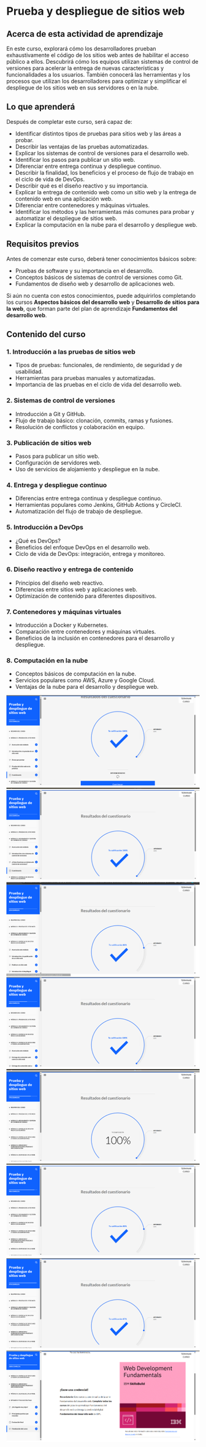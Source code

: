 # Prueba y despliegue de sitios web

## Acerca de esta actividad de aprendizaje

En este curso, explorará cómo los desarrolladores prueban exhaustivamente el código de los sitios web antes de habilitar el acceso público a ellos. Descubrirá cómo los equipos utilizan sistemas de control de versiones para acelerar la entrega de nuevas características y funcionalidades a los usuarios. También conocerá las herramientas y los procesos que utilizan los desarrolladores para optimizar y simplificar el despliegue de los sitios web en sus servidores o en la nube.

## Lo que aprenderá

Después de completar este curso, será capaz de:

- Identificar distintos tipos de pruebas para sitios web y las áreas a probar.
- Describir las ventajas de las pruebas automatizadas.
- Explicar los sistemas de control de versiones para el desarrollo web.
- Identificar los pasos para publicar un sitio web.
- Diferenciar entre entrega continua y despliegue continuo.
- Describir la finalidad, los beneficios y el proceso de flujo de trabajo en el ciclo de vida de DevOps.
- Describir qué es el diseño reactivo y su importancia.
- Explicar la entrega de contenido web como un sitio web y la entrega de contenido web en una aplicación web.
- Diferenciar entre contenedores y máquinas virtuales.
- Identificar los métodos y las herramientas más comunes para probar y automatizar el despliegue de sitios web.
- Explicar la computación en la nube para el desarrollo y despliegue web.


## Requisitos previos

Antes de comenzar este curso, deberá tener conocimientos básicos sobre:

- Pruebas de software y su importancia en el desarrollo.
- Conceptos básicos de sistemas de control de versiones como Git.
- Fundamentos de diseño web y desarrollo de aplicaciones web.

Si aún no cuenta con estos conocimientos, puede adquirirlos completando los cursos **Aspectos básicos del desarrollo web** y **Desarrollo de sitios para la web**, que forman parte del plan de aprendizaje **Fundamentos del desarrollo web**.

## Contenido del curso

### 1. Introducción a las pruebas de sitios web
- Tipos de pruebas: funcionales, de rendimiento, de seguridad y de usabilidad.
- Herramientas para pruebas manuales y automatizadas.
- Importancia de las pruebas en el ciclo de vida del desarrollo web.

### 2. Sistemas de control de versiones
- Introducción a Git y GitHub.
- Flujo de trabajo básico: clonación, commits, ramas y fusiones.
- Resolución de conflictos y colaboración en equipo.

### 3. Publicación de sitios web
- Pasos para publicar un sitio web.
- Configuración de servidores web.
- Uso de servicios de alojamiento y despliegue en la nube.

### 4. Entrega y despliegue continuo
- Diferencias entre entrega continua y despliegue continuo.
- Herramientas populares como Jenkins, GitHub Actions y CircleCI.
- Automatización del flujo de trabajo de despliegue.

### 5. Introducción a DevOps
- ¿Qué es DevOps?
- Beneficios del enfoque DevOps en el desarrollo web.
- Ciclo de vida de DevOps: integración, entrega y monitoreo.

### 6. Diseño reactivo y entrega de contenido
- Principios del diseño web reactivo.
- Diferencias entre sitios web y aplicaciones web.
- Optimización de contenido para diferentes dispositivos.

### 7. Contenedores y máquinas virtuales
- Introducción a Docker y Kubernetes.
- Comparación entre contenedores y máquinas virtuales.
- Beneficios de la inclusión en contenedores para el desarrollo y despliegue.

### 8. Computación en la nube
- Conceptos básicos de computación en la nube.
- Servicios populares como AWS, Azure y Google Cloud.
- Ventajas de la nube para el desarrollo y despliegue web.

![alt text](imagenes/ExamenMod5.png)
![alt text](imagenes/ExamenMod5.1.png)
![alt text](imagenes/ExamenMod5.2.png)
![alt text](imagenes/ExamenMod5.3.png)
![alt text](imagenes/ExamenMod5.4.png)
![alt text](imagenes/ExamenMod5.5.png)
![alt text](imagenes/ExamenMod5.6.png)
![alt text](imagenes/FinalCursoMod5.png)